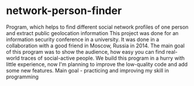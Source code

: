 # network-person-finder
Program, which helps to find different social network profiles of one person and extract public geolocation information 
This project was done for an information security conference in a university. It was done in a collaboration with a good friend in Moscow, Russia in 2014.
The main goal of this program was to show the audience, how easy you can find real-world traces of social-active people. 
We build this program in a hurry with little experience, now I'm planning to improve the low-quality code and add some new features.
Main goal - practicing and improving my skill in programming
